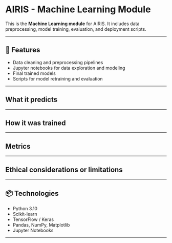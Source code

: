 
# AIRIS - Machine Learning Module

This is the **Machine Learning module** for AIRIS. It includes data preprocessing, model training, evaluation, and deployment scripts.

---

## 🧠 Features

- Data cleaning and preprocessing pipelines
- Jupyter notebooks for data exploration and modeling
- Final trained models
- Scripts for model retraining and evaluation

---

## What it predicts


---

## How it was trained


---

## Metrics 

---

## Ethical considerations or limitations


---

## 📦 Technologies

- Python 3.10
- Scikit-learn
- TensorFlow / Keras
- Pandas, NumPy, Matplotlib
- Jupyter Notebooks


---



